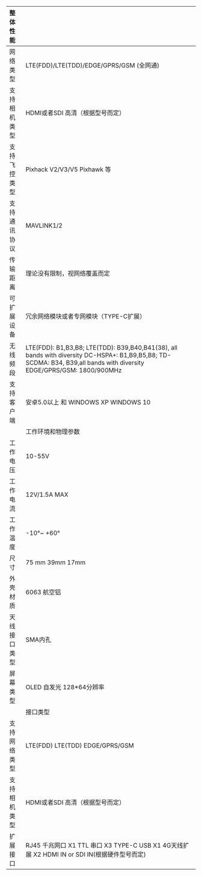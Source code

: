 |   **整体性能** ||
| :--- | :--- |
| 网络类型 | LTE\(FDD\)/LTE\(TDD\)/EDGE/GPRS/GSM \(全网通\) |
| 支持相机类型 | HDMI或者SDI 高清（根据型号而定） |
| 支持飞控类型 | Pixhack V2/V3/V5  Pixhawk 等 |
| 支持通讯协议 | MAVLINK1/2 |
| 传输距离 | 理论没有限制，视网络覆盖而定 |
| 可扩展设备 | 冗余网络模块或者专网模块（TYPE-C扩展） |
| 无线频段 | LTE\(FDD\): B1,B3,B8; LTE\(TDD\): B39,B40,B41\(38\), all bands with diversity DC-HSPA+: B1,B9,B5,B8; TD-SCDMA: B34, B39,all bands with diversity EDGE/GPRS/GSM: 1800/900MHz |
| 支持客户端 | 安卓5.0以上  和 WINDOWS XP  WINDOWS 10 |
|  | 工作环境和物理参数 |
| 工作电压 | 10-55V |
| 工作电流 | 12V/1.5A  MAX |
| 工作温度 | -10°~ +60° |
| 尺寸 | 75 mm  39mm  17mm |
| 外壳材质 | 6063 航空铝 |
| 天线接口类型 | SMA内孔 |
| 屏幕类型 | OLED 自发光 128\*64分辨率 |
|  | 接口类型 |
| 支持网络类型 | LTE\(FDD\)  LTE\(TDD\) EDGE/GPRS/GSM |
| 支持相机类型 | HDMI或者SDI 高清（根据型号而定） |
| 扩展接口 |  RJ45 千兆网口 X1                                                                        TTL 串口  X3                                                                               TYPE-C USB X1                                                                             4G天线扩展   X2                                                                           HDMI IN or  SDI IN\(根据硬件型号而定\) |

